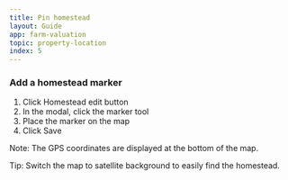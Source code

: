 ```yaml
---
title: Pin homestead
layout: Guide
app: farm-valuation
topic: property-location
index: 5
---
```


### Add a homestead marker

1. Click Homestead edit button
2. In the modal, click the marker tool
3. Place the marker on the map
4. Click Save

Note: The GPS coordinates are displayed at the bottom of the map.

Tip: Switch the map to satellite background to easily find the homestead.
